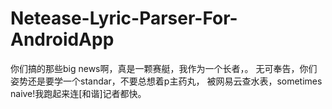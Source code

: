 # Netease-Lyric-Parser-For-AndroidApp

你们搞的那些big news啊，真是一颗赛艇，我作为一个长者，。
无可奉告，你们姿势还是要学一个standar，不要总想着p主药丸，
被网易云查水表，sometimes naive!我跑起来连[和谐]记者都快。
